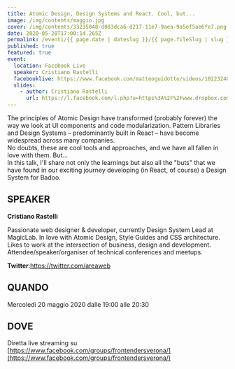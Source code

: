 ```yaml
---
title: Atomic Design, Design Systems and React. Cool, but...
image: /img/contents/maggio.jpg
cover: /img/contents/33235048-d083dca6-d217-11e7-9aea-9a5ef5ae6fe7.png
date: 2020-05-20T17:00:14.265Z
permalink: /eventi/{{ page.date | dateslug }}/{{ page.fileSlug | slug }}/index.html
published: true
featured: true
event:
  location: Facebook Live
  speaker: Cristiano Rastelli
  facebooklive: https://www.facebook.com/matteoguidotto/videos/10223240936835619
  slides:
    - author: Cristiano Rastelli
      url: https://l.facebook.com/l.php?u=https%3A%2F%2Fwww.dropbox.com%2Fs%2Fmgtfgj0y8cs7jgy%2FAtomic%2520Design%2520and%2520React%2520-%25202020%2520-%2520FEVR%2520%2528Verona%2529.pdf%3Fdl%3D0%26fbclid%3DIwAR3xIXkYt9lCtWeKb-NHVD7BO5EcIXLcFLHHa51xFFLNRJUcD1uthnqvs3I&h=AT2a0MUrgUDyWvrcFHaU4594-rVnKLkvVonSTSgPzaLGr0LCqCxPwxpDKELbTyLSFQrYBU0mMbvfLSNgqYzXQEwJ7uiwdSZrHGYJKYc5JKoMMxMtPckBHKwG0J-h--PeRQ&__tn__=R]-R&c[0]=AT1MVmJ8HJczq0nWOHoNYIT2nyhkFh-vAwMk5pn0_hECrtM6-Bnh-cQ_C6ZH8LiDvdah6bbF7YIx95ns9P8wVSR8bwl9cWWs4Q4IPpuu9t3fZB-qKbsTnt4JPdLKBai2aPe6VbmuR6qJNpxuZi-5Rz2yQ1RTbMzcv1s3ySmC7dz40ydyx0WXqH8D0ufqY8NNrMA
---
```

The principles of Atomic Design have transformed (probably forever) the way we look at UI components and code modularization. Pattern Libraries and Design Systems – predominantly built in React – have become widespread across many companies.\
No doubts, these are cool tools and approaches, and we have all fallen in love with them. But...\
In this talk, I'll share not only the learnings but also all the "buts" that we have found in our exciting journey developing (in React, of course) a Design System for Badoo.

## SPEAKER

**Cristiano Rastelli**

Passionate web designer & developer, currently Design System Lead at MagicLab. In love with Atomic Design, Style Guides and CSS architecture.\
Likes to work at the intersection of business, design and development.\
Attendee/speaker/organiser of technical conferences and meetups.

**Twitter**:<https://twitter.com/areaweb>

## QUANDO

Mercoledì 20 maggio 2020 dalle 19:00 alle 20:30

## DOVE

Diretta live streaming su [https://www.facebook.com/groups/frontendersverona/](https://www.facebook.com/groups/frontendersverona/)